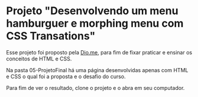 # Projeto "Desenvolvendo um menu hamburguer e morphing menu com CSS Transations"

Esse projeto foi proposto pela [Dio.me](https://www.dio.me/), para fim de fixar praticar e ensinar os conceitos de HTML e CSS.

Na pasta 05-ProjetoFinal há uma página desenvolvidas apenas com HTML e CSS o qual foi a proposta e o desafio do curso.

Para fim de ver o resultado, clone o projeto e o abra em seu computador.
